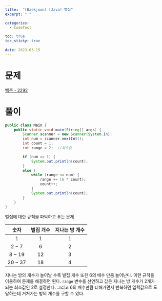 ```yaml
---
title:  "[Baekjoon] [Java] 벌집"
excerpt: " "

categories:
  - CodeTest

toc: true
toc_sticky: true
 
date: 2023-03-15
---
```


# 문제

[백준 - 2292](https://www.acmicpc.net/problem/2292)

# 풀이

```java
public class Main {
    public static void main(String[] args) {
        Scanner scanner = new Scanner(System.in);
        int num = scanner.nextInt();
        int count = 1;
        int range = 2;  //최소값

        if (num == 1) {
            System.out.println(count);
        }
        else {
            while (range <= num) {
                range += (6 * count);
                count++;
            }
            System.out.println(count);
        }
    }
}
```

벌집에 대한 규칙을 파악하고 푸는 문제

|숫자|벌집 개수|지나는 방 개수
|:---:|:---:|:---:|
1|1|1
2 ~ 7|6|2
8 ~ 19|12|3
20 ~ 37|18|4

지나는 방의 개수가 늘어날 수록 벌집 개수 또한 6의 배수 만큼 늘어난다. 이런 규칙을 이용하여 문제를 해결하면 된다. `range` 변수를 선언하고 값은 지나는 방 개수가 2개가 되는 최소값인 2로 설정한다. 그리고 6의 배수만큼 더해가면서 반복하면 입력값으로 도달하는데 거쳐가는 방의 개수를 구할 수 있다.